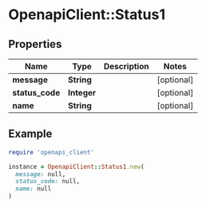 # OpenapiClient::Status1

## Properties

| Name | Type | Description | Notes |
| ---- | ---- | ----------- | ----- |
| **message** | **String** |  | [optional] |
| **status_code** | **Integer** |  | [optional] |
| **name** | **String** |  | [optional] |

## Example

```ruby
require 'openapi_client'

instance = OpenapiClient::Status1.new(
  message: null,
  status_code: null,
  name: null
)
```

